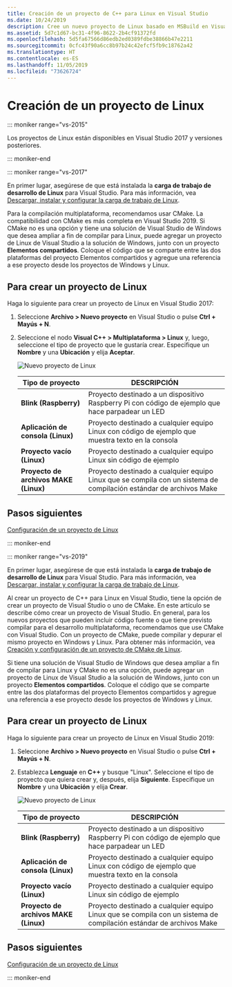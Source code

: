 ```yaml
---
title: Creación de un proyecto de C++ para Linux en Visual Studio
ms.date: 10/24/2019
description: Cree un nuevo proyecto de Linux basado en MSBuild en Visual Studio.
ms.assetid: 5d7c1d67-bc31-4f96-8622-2b4cf91372fd
ms.openlocfilehash: 5d5fa67566d86edb2ed0389fdbe38866b47e2211
ms.sourcegitcommit: 0cfc43f90a6cc8b97b24c42efcf5fb9c18762a42
ms.translationtype: HT
ms.contentlocale: es-ES
ms.lasthandoff: 11/05/2019
ms.locfileid: "73626724"
---
```

# <a name="create-a-new-linux-project"></a>Creación de un proyecto de Linux

::: moniker range="vs-2015"

Los proyectos de Linux están disponibles en Visual Studio 2017 y versiones posteriores.

::: moniker-end

::: moniker range="vs-2017"

En primer lugar, asegúrese de que está instalada la **carga de trabajo de desarrollo de Linux** para Visual Studio. Para más información, vea [Descargar, instalar y configurar la carga de trabajo de Linux](download-install-and-setup-the-linux-development-workload.md).

Para la compilación multiplataforma, recomendamos usar CMake. La compatibilidad con CMake es más completa en Visual Studio 2019. Si CMake no es una opción y tiene una solución de Visual Studio de Windows que desea ampliar a fin de compilar para Linux, puede agregar un proyecto de Linux de Visual Studio a la solución de Windows, junto con un proyecto **Elementos compartidos**. Coloque el código que se comparte entre las dos plataformas del proyecto Elementos compartidos y agregue una referencia a ese proyecto desde los proyectos de Windows y Linux.

## <a name="to-create-a-new-linux-project"></a>Para crear un proyecto de Linux

Haga lo siguiente para crear un proyecto de Linux en Visual Studio 2017:

1. Seleccione **Archivo > Nuevo proyecto** en Visual Studio o pulse **Ctrl + Mayús + N**.
1. Seleccione el nodo **Visual C++ > Multiplataforma > Linux** y, luego, seleccione el tipo de proyecto que le gustaría crear. Especifique un **Nombre** y una **Ubicación** y elija **Aceptar**.

   ![Nuevo proyecto de Linux](media/newproject.png)

   | Tipo de proyecto | DESCRIPCIÓN |
   | ------------ | --- |
   | **Blink (Raspberry)**           | Proyecto destinado a un dispositivo Raspberry Pi con código de ejemplo que hace parpadear un LED |
   | **Aplicación de consola (Linux)** | Proyecto destinado a cualquier equipo Linux con código de ejemplo que muestra texto en la consola |
   | **Proyecto vacío (Linux)**       | Proyecto destinado a cualquier equipo Linux sin código de ejemplo |
   | **Proyecto de archivos MAKE (Linux)**    | Proyecto destinado a cualquier equipo Linux que se compila con un sistema de compilación estándar de archivos Make |

## <a name="next-steps"></a>Pasos siguientes

[Configuración de un proyecto de Linux](configure-a-linux-project.md)

::: moniker-end

::: moniker range="vs-2019"

En primer lugar, asegúrese de que está instalada la **carga de trabajo de desarrollo de Linux** para Visual Studio. Para más información, vea [Descargar, instalar y configurar la carga de trabajo de Linux](download-install-and-setup-the-linux-development-workload.md).

Al crear un proyecto de C++ para Linux en Visual Studio, tiene la opción de crear un proyecto de Visual Studio o uno de CMake. En este artículo se describe cómo crear un proyecto de Visual Studio. En general, para los nuevos proyectos que pueden incluir código fuente o que tiene previsto compilar para el desarrollo multiplataforma, recomendamos que use CMake con Visual Studio. Con un proyecto de CMake, puede compilar y depurar el mismo proyecto en Windows y Linux. Para obtener más información, vea [Creación y configuración de un proyecto de CMake de Linux](cmake-linux-project.md).

Si tiene una solución de Visual Studio de Windows que desea ampliar a fin de compilar para Linux y CMake no es una opción, puede agregar un proyecto de Linux de Visual Studio a la solución de Windows, junto con un proyecto **Elementos compartidos**. Coloque el código que se comparte entre las dos plataformas del proyecto Elementos compartidos y agregue una referencia a ese proyecto desde los proyectos de Windows y Linux.

## <a name="to-create-a-new-linux-project"></a>Para crear un proyecto de Linux

Haga lo siguiente para crear un proyecto de Linux en Visual Studio 2019:

1. Seleccione **Archivo > Nuevo proyecto** en Visual Studio o pulse **Ctrl + Mayús + N**.
1. Establezca **Lenguaje** en **C++** y busque "Linux". Seleccione el tipo de proyecto que quiera crear y, después, elija **Siguiente**. Especifique un **Nombre** y una **Ubicación** y elija **Crear**.

   ![Nuevo proyecto de Linux](media/newproject-vs2019.png)

   | Tipo de proyecto | DESCRIPCIÓN |
   | ------------ | --- |
   | **Blink (Raspberry)**           | Proyecto destinado a un dispositivo Raspberry Pi con código de ejemplo que hace parpadear un LED |
   | **Aplicación de consola (Linux)** | Proyecto destinado a cualquier equipo Linux con código de ejemplo que muestra texto en la consola |
   | **Proyecto vacío (Linux)**       | Proyecto destinado a cualquier equipo Linux sin código de ejemplo |
   | **Proyecto de archivos MAKE (Linux)**    | Proyecto destinado a cualquier equipo Linux que se compila con un sistema de compilación estándar de archivos Make |

## <a name="next-steps"></a>Pasos siguientes

[Configuración de un proyecto de Linux](configure-a-linux-project.md)

::: moniker-end
